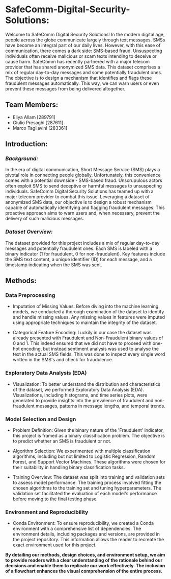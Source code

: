 # SafeComm-Digital-Security-Solutions:

Welcome to SafeComm Digital Security Solutions! In the modern digital age, people across the globe
communicate largely through text messages. SMSs have become an integral part of our daily lives.
However, with this ease of communication, there comes a dark side: SMS-based fraud. Unsuspecting
individuals often receive malicious or scam texts intending to deceive or cause harm.
SafeComm has recently partnered with a major telecom provider that has shared anonymized SMS
data. This dataset comprises a mix of regular day-to-day messages and some potentially fraudulent
ones. The objective is to design a mechanism that identifies and flags these fraudulent messages
automatically. This way, we can warn users or even prevent these messages from being delivered
altogether.

## Team Members:
- Eliya Allam [289791]
- Giulio Presaghi [287611]
- Marco Tagliavini [283361]

## Introduction:
### *Background:*

In the era of digital communication, Short Message Service (SMS) plays a pivotal role in connecting people globally. Unfortunately, this convenience comes with a potential downside - SMS-based fraud. Unscrupulous actors often exploit SMS to send deceptive or harmful messages to unsuspecting individuals. SafeComm Digital Security Solutions has teamed up with a major telecom provider to combat this issue. Leveraging a dataset of anonymized SMS data, our objective is to design a robust mechanism capable of automatically identifying and flagging fraudulent messages. This proactive approach aims to warn users and, when necessary, prevent the delivery of such malicious messages.

### *Dataset Overview:*

The dataset provided for this project includes a mix of regular day-to-day messages and potentially fraudulent ones. Each SMS is labeled with a binary indicator (1 for fraudulent, 0 for non-fraudulent). Key features include the SMS text content, a unique identifier (ID) for each message, and a timestamp indicating when the SMS was sent.

## Methods:
### Data Preprocessing
- Imputation of Missing Values:
Before diving into the machine learning models, we conducted a thorough examination of the dataset to identify and handle missing values. Any missing values in features were imputed using appropriate techniques to maintain the integrity of the dataset.

- Categorical Feature Encoding:
Luckily in our case the dataset was already presented with Fraudulent and Non-Fraudulent binary values of 0 and 1. This indeed ensured that we did not have to proceed with one-hot encoding, but instead sentiment analysis was used to analyse the text in the actual SMS fields. This was done to inspect every single word written in the SMS's and check for fraudulence. 

### Exploratory Data Analysis (EDA)
- Visualization:
To better understand the distribution and characteristics of the dataset, we performed Exploratory Data Analysis (EDA). Visualizations, including histograms, and time series plots, were generated to provide insights into the prevalence of fraudulent and non-fraudulent messages, patterns in message lengths, and temporal trends.

### Model Selection and Design
- Problem Definition:
Given the binary nature of the 'Fraudulent' indicator, this project is framed as a binary classification problem. The objective is to predict whether an SMS is fraudulent or not.

- Algorithm Selection:
We experimented with multiple classification algorithms, including but not limited to Logistic Regression, Random Forest, and Support Vector Machines. These algorithms were chosen for their suitability in handling binary classification tasks.

- Training Overview:
The dataset was split into training and validation sets to assess model performance. The training process involved fitting the chosen algorithms to the training set and tuning hyperparameters. The validation set facilitated the evaluation of each model's performance before moving to the final testing phase.

### Environment and Reproducibility
- Conda Environment:
To ensure reproducibility, we created a Conda environment with a comprehensive list of dependencies. The environment details, including packages and versions, are provided in the project repository. This information allows the reader to recreate the exact environment used for this project.

**By detailing our methods, design choices, and environment setup, we aim to provide readers with a clear understanding of the rationale behind our decisions and enable them to replicate our work effectively. The inclusion of a flowchart enhances the visual comprehension of the entire process.**







